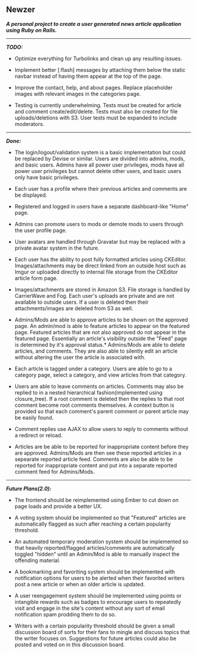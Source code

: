 **Newzer**
-----

***A personal project to create a user generated news article application using Ruby on Rails.***

------

***TODO:***

* Optimize everything for Turbolinks and clean up any resulting issues.

* Implement better [:flash] messages by attaching them below the static navbar instead of having them appear at the top of the page.

* Improve the contact, help, and about pages. Replace placeholder images with relevant images in the categories page.

* Testing is currently underwhelming. Tests must be created for article and comment create/edit/delete. Tests must also be created for file uploads/deletions with S3. User tests must be expanded to include moderators.

-----

***Done:***


* The login/logout/validation system is a basic implementation but could be replaced by Devise or similar. Users are divided into admins, mods, and basic users. Admins have all power user privileges, mods have all power user privileges but cannot delete other users, and basic users only have basic privileges.

* Each user has a profile where their previous articles and comments are be displayed.

* Registered and logged in users have a separate dashboard-like "Home" page.

* Admins can promote users to mods or demote mods to users through the user profile page.

* User avatars are handled through Gravatar but may be replaced with a private avatar system in the future.

* Each user has the ability to post fully formatted articles using CKEditor. Images/attachments may be direct linked from an outside host such as Imgur or uploaded directly to internal file storage from the CKEditor article form page.

* Images/attachments are stored in Amazon S3. File storage is handled by CarrierWave and Fog. Each user's uploads are private and are not available to outside users. If a user is deleted then their attachments/images are deleted from S3 as well.

* Admins/Mods are able to approve articles to be shown on the approved page. An admin/mod is able to feature articles to appear on the featured page. Featured articles that are not also approved do not appear in the featured page. Essentially an article's visibility outside the "Feed" page is determined by it's approval status.* Admins/Mods are able to delete articles, and comments. They are also able to silently edit an article without altering the user the article is associated with.

* Each article is tagged under a category. Users are able to go to a category page, select a category, and view articles from that category.

* Users are able to leave comments on articles. Comments may also be replied to in a nested hierarchical fashion(implemented using closure_tree). If a root comment is deleted then the replies to that root comment become root comments themselves. A context button is provided so that each comment's parent comment or parent article may be easily found.

* Comment replies use AJAX to allow users to reply to comments without a redirect or reload.

* Articles are be able to be reported for inappropriate content before they are approved. Admins/Mods are then see these reported articles in a sepearate reported article feed. Comments are also be able to be reported for inappropriate content and put into a separate reported comment feed for Admins/Mods.

-----

***Future Plans(2.0):***

* The frontend should be reimplemented using Ember to cut down on page loads and provide a better UX.

* A voting system should be implemented so that "Featured" articles are automatically flagged as such after reaching a certain popularity threshold.

* An automated temporary moderation system should be implemented so that heavily reported/flagged articles/comments are automatically toggled "hidden" until an Admin/Mod is able to manually inspect the offending material.

* A bookmarking and favoriting system should be implemented with notification options for users to be alerted when their favorited writers post a new article or when an older article is updated.

* A user reengagement system should be implemented using points or intangible rewards such as badges to encourage users to repeatedly visit and engage in the site's content without any sort of email notification spam prodding them to do so.

* Writers with a certain popularity threshold should be given a small discussion board of sorts for their fans to mingle and discuss topics that the writer focuses on. Suggestions for future articles could also be posted and voted on in this discussion board.
